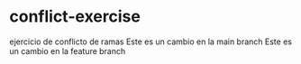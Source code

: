 # conflict-exercise
ejercicio de conflicto de ramas
Este es un cambio en la main branch
Este es un cambio en la feature branch
